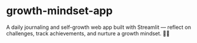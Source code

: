 # growth-mindset-app
A daily journaling and self-growth web app built with Streamlit — reflect on challenges, track achievements, and nurture a growth mindset. 🌱✨
